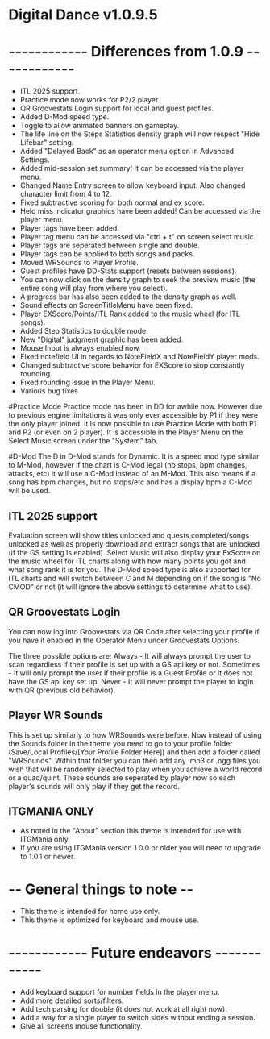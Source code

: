 # Digital Dance v1.0.9.5

# ------------ Differences from 1.0.9 ------------
- ITL 2025 support.
- Practice mode now works for P2/2 player.
- QR Groovestats Login support for local and guest profiles.
- Added D-Mod speed type.
- Toggle to allow animated banners on gameplay.
- The life line on the Steps Statistics density graph will now respect "Hide Lifebar" setting.
- Added "Delayed Back" as an operator menu option in Advanced Settings.
- Added mid-session set summary! It can be accessed via the player menu.
- Changed Name Entry screen to allow keyboard input. Also changed character limit from 4 to 12.
- Fixed subtractive scoring for both normal and ex score.
- Held miss indicator graphics have been added! Can be accessed via the player menu.
- Player tags have been added.
- Player tag menu can be accessed via "ctrl + t" on screen select music.
- Player tags are seperated between single and double.
- Player tags can be applied to both songs and packs.
- Moved WRSounds to Player Profile.
- Guest profiles have DD-Stats support (resets between sessions).
- You can now click on the density graph to seek the preview music (the entire song will play from where you select).
- A progress bar has also been added to the density graph as well.
- Sound effects on ScreenTitleMenu have been fixed.
- Player EXScore/Points/ITL Rank added to the music wheel (for ITL songs).
- Added Step Statistics to double mode.
- New "Digital" judgment graphic has been added.
- Mouse Input is always enabled now.
- Fixed notefield UI in regards to NoteFieldX and NoteFieldY player mods.
- Changed subtractive score behavior for EXScore to stop constantly rounding.
- Fixed rounding issue in the Player Menu.
- Various bug fixes

#Practice Mode
Practice mode has been in DD for awhile now. However due to previous engine
limitations it was only ever accessible by P1 if they were the only player joined.
It is now possible to use Practice Mode with both P1 and P2 (or even on 2 player).
It is accessible in the Player Menu on the Select Music screen under the "System" tab.

#D-Mod
The D in D-Mod stands for Dynamic. It is a speed mod type similar to M-Mod, 
however if the chart is C-Mod legal (no stops, bpm changes, attacks, etc) it will use a C-Mod instead of an M-Mod.
This also means if a song has bpm changes, but no stops/etc and has a display bpm a C-Mod will be used.

## ITL 2025 support
Evaluation screen will show titles unlocked and quests completed/songs unlocked as well as properly download and extract songs that are unlocked (if the GS setting is enabled).
Select Music will also display your ExScore on the music wheel for ITL charts along with how many points you got and what song rank it is for you.
The D-Mod speed type is also supported for ITL charts and will switch between C and M depending on if the song is "No CMOD" or not (it will ignore the above settings to determine what to use).

## QR Groovestats Login
You can now log into Groovestats via QR Code after selecting your profile if you have it enabled in the Operator Menu under Groovestats Options.

The three possible options are:
Always - It will always prompt the user to scan regardless if their profile is set up with a GS api key or not.
Sometimes - It will only prompt the user if their profile is a Guest Profile or it does not have the GS api key set up.
Never - It will never prompt the player to login with QR (previous old behavior).

## Player WR Sounds
This is set up similarly to how WRSounds were before. Now instead of using the Sounds folder in the theme you need to go to your profile folder (Save/Local Profiles/[Your Profile Folder Here]) and then add a folder called "WRSounds". Within that folder you can then add any .mp3 or .ogg files you wish that will be randomly selected to play when you achieve a world record or a quad/quint. These sounds are seperated by player now so each player's sounds will only play if they get the record.

## ITGMANIA ONLY
- As noted in the "About" section this theme is intended for use with ITGMania only.
- If you are using ITGMania version 1.0.0 or older you will need to upgrade to 1.0.1 or newer.

# -- General things to note --
- This theme is intended for home use only.
- This theme is optimized for keyboard and mouse use.

# ------------ Future endeavors ------------
- Add keyboard support for number fields in the player menu.
- Add more detailed sorts/filters.
- Add tech parsing for double (it does not work at all right now).
- Add a way for a single player to switch sides without ending a session.
- Give all screens mouse functionality.